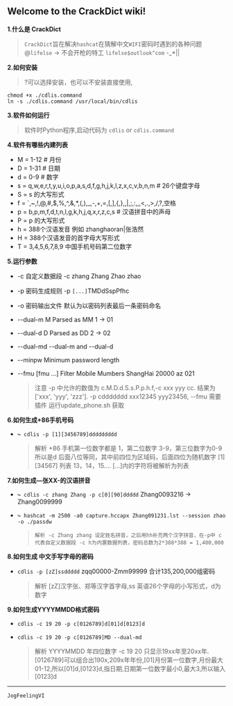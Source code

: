 Welcome to the CrackDict wiki!
------- 
**1.什么是 CrackDict**

  > `CrackDict`旨在解决`hashcat`在猜解中文`WIFI`密码时遇到的各种问题
  > @`lifelse` -> 不会开枪的特工 `lifelse$outlook^com` -_*||

**2.如何安装**

  > ?可以选择安装，也可以不安装直接使用,
```
chmod +x ./cdlis.command
ln -s ./cdlis.command /usr/local/bin/cdlis
```

**3.软件如何运行**

  > 软件时Python程序,启动代码为 `cdlis` or `cdlis.command`

**4.软件有哪些内建列表**

* M = 1-12 # 月份
* D = 1-31 # 日期
* d = 0-9 # 数字
* s = q,w,e,r,t,y,u,i,o,p,a,s,d,f,g,h,j,k,l,z,x,c,v,b,n,m # 26个键盘字母
* S = s 的大写形式
* f = `,~,!,@,#,$,%,^,&,*,(,),_,-,+,=,[,],{,},\,|,;,:,,,<,.,>,/,?,空格
* p = b,p,m,f,d,t,n,l,g,k,h,j,q,x,r,z,c,s # 汉语拼音中的声母
* P = p 的大写形式
* h = 388个汉语发音 例如 zhanghaoran|张浩然
* H = 388个汉语发音的首字母大写形式
* T = 3,4,5,6,7,8,9 中国手机号码第二位数字

**5.运行参数** 

* -c 自定义数据段 -c zhang Zhang Zhao zhao
* -p 密码生成规则 -p `[...]`TMDdSspPfhc
* -o 密码输出文件 默认为以密码列表最后一条密码命名
* --dual-m         M Parsed as MM 1 -> 01
* --dual-d         D Parsed as DD 2 -> 02
* --dual-md        --dual-m and --dual-d
* --minpw          Minimum password length
* --fmu [fmu ...]  Filter Mobile Mumbers ShangHai 20000 az 021

  > 注意 -p 中允许的数值为 c.M.D.d.S.s.P.p.h.f,-c xxx yyy cc. 结果为 ['xxx', 'yyy', 'zzz']. -p cddddddd xxx12345 yyy23456, --fmu 需要插件 运行update_phone.sh 获取

**6.如何生成+86手机号码**

* `↪ cdlis -p [1][3456789]ddddddddd`

  > 解析 +86 手机第一位数字都是 1，第二位数字 3-9，第三位数字为0-9 所以是d 后面八位等同，其中前四位为区域码，后面四位为随机数字  [1]  [34567] 列表 13，14，15.... [...]内的字符将被解析为列表

**7.如何生成—张XX-的汉语拼音**

* `↪ cdlis -c zhang Zhang -p c[0][90]ddddd` Zhang0093216 -> Zhang0099999
* `↪ hashcat -m 2500 -a0 capture.hccapx Zhang091231.lst --session zhao -o ./passdw`

  > `解析 -c Zhang zhang 设定姓名拼音，之后用hh补充两个汉字拼音，在-p中 c代表自定义数据段 -c h为内置数据列表，密码总数为2*388*388 = 1,400,000`

**8.如何生成 中文手写字母的密码**

* `cdlis -p [zZ]ssddddd` zqq00000-Zmm99999 合计135,200,000组密码

  > 解析 [zZ]汉字张、郑等汉字首字母,ss 英语26个字母的小写形式，d为数字

**9.如何生成YYYYMMDD格式密码**

* `cdlis -c 19 20 -p c[0126789]d[01]d[0123]d`
* `cdlis -c 19 20 -p c[0126789]MD --dual-md`

  > 解析 YYYYMMDD 年四位数字 -c 19 20 只显示19xx年至20xx年.[0126789]可以组合出190x,209x年年份,[01]月份第一位数字,月份最大01-12,所以[01]d,[0123]d,指日期,日期第一位数字最小0,最大3,所以输入[0123]d

------
`JogFeelingVI`